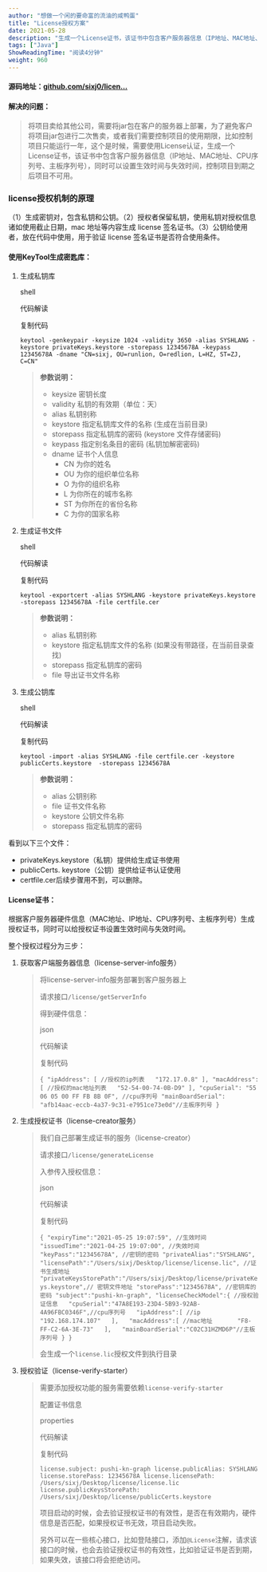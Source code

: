 ```yaml
---
author: "想做一个闲的要命富的流油的咸鸭蛋"
title: "License授权方案"
date: 2021-05-28
description: "生成一个License证书，该证书中包含客户服务器信息（IP地址、MAC地址、CPU序列号、主板序列号），同时可以设置生效时间与失效时间，控制项目到期之后项目不可用。"
tags: ["Java"]
ShowReadingTime: "阅读4分钟"
weight: 960
---
```

#### 源码地址：[github.com/sixj0/licen…](https://link.juejin.cn?target=https%3A%2F%2Fgithub.com%2Fsixj0%2Flicense "https://github.com/sixj0/license")

#### 解决的问题：

> 将项目卖给其他公司，需要将jar包在客户的服务器上部署，为了避免客户将项目jar包进行二次售卖，或者我们需要控制项目的使用期限，比如控制项目只能运行一年，这个是时候，需要使用License认证，生成一个License证书，该证书中包含客户服务器信息（IP地址、MAC地址、CPU序列号、主板序列号），同时可以设置生效时间与失效时间，控制项目到期之后项目不可用。

### license授权机制的原理

（1）生成密钥对，包含私钥和公钥。（2）授权者保留私钥，使用私钥对授权信息诸如使用截止日期，mac 地址等内容生成 license 签名证书。（3）公钥给使用者，放在代码中使用，用于验证 license 签名证书是否符合使用条件。

#### 使用KeyTool生成密匙库：

1.  生成私钥库
    
    shell
    
     代码解读
    
    复制代码
    
    `keytool -genkeypair -keysize 1024 -validity 3650 -alias SYSHLANG -keystore privateKeys.keystore -storepass 12345678A -keypass 12345678A -dname "CN=sixj, OU=runlion, O=redlion, L=HZ, ST=ZJ, C=CN"`
    
    > **参数说明：**
    > 
    > *   keysize 密钥长度
    > *   validity 私钥的有效期（单位：天）
    > *   alias 私钥别称
    > *   keystore 指定私钥库文件的名称 (生成在当前目录)
    > *   storepass 指定私钥库的密码 (keystore 文件存储密码)
    > *   keypass 指定别名条目的密码 (私钥加解密密码)
    > *   dname 证书个人信息
    >     *   CN 为你的姓名
    >     *   OU 为你的组织单位名称
    >     *   O 为你的组织名称
    >     *   L 为你所在的城市名称
    >     *   ST 为你所在的省份名称
    >     *   C 为你的国家名称
    
2.  生成证书文件
    
    shell
    
     代码解读
    
    复制代码
    
    `keytool -exportcert -alias SYSHLANG -keystore privateKeys.keystore -storepass 12345678A -file certfile.cer`
    
    > **参数说明：**
    > 
    > *   alias 私钥别称
    > *   keystore 指定私钥库文件的名称 (如果没有带路径，在当前目录查找)
    > *   storepass 指定私钥库的密码
    > *   file 导出证书文件名称
    
3.  生成公钥库
    
    shell
    
     代码解读
    
    复制代码
    
    `keytool -import -alias SYSHLANG -file certfile.cer -keystore publicCerts.keystore  -storepass 12345678A`
    
    > **参数说明：**
    > 
    > *   alias 公钥别称
    > *   file 证书文件名称
    > *   keystore 公钥文件名称
    > *   storepass 指定私钥库的密码
    

看到以下三个文件：

*   privateKeys.keystore（私钥）提供给生成证书使用
*   publicCerts. keystore（公钥）提供给证书认证使用
*   certfile.cer后续步骤用不到，可以删除。

#### License证书：

根据客户服务器硬件信息（MAC地址、IP地址、CPU序列号、主板序列号）生成授权证书，同时可以给授权证书设置生效时间与失效时间。

整个授权过程分为三步：

1.  获取客户端服务器信息（license-server-info服务）
    
    > 将license-server-info服务部署到客户服务器上
    > 
    > 请求接口`/license/getServerInfo`
    > 
    > 得到硬件信息：
    > 
    > json
    > 
    >  代码解读
    > 
    > 复制代码
    > 
    > `{ "ipAddress": [ //授权的ip列表   "172.17.0.8" ], "macAddress": [ //授权的mac地址列表   "52-54-00-74-0B-D9" ], "cpuSerial": "55 06 05 00 FF FB 8B 0F", //cpu序列号 "mainBoardSerial": "afb14aac-eccb-4a37-9c31-e7951ce73e0d"//主板序列号 }`
    
2.  生成授权证书（license-creator服务）
    
    > 我们自己部署生成证书的服务（license-creator）
    > 
    > 请求接口`/license/generateLicense`
    > 
    > 入参传入授权信息：
    > 
    > json
    > 
    >  代码解读
    > 
    > 复制代码
    > 
    > `{ "expiryTime":"2021-05-25 19:07:59", //生效时间 "issuedTime":"2021-04-25 19:07:00", //失效时间 "keyPass":"12345678A", //密钥的密码 "privateAlias":"SYSHLANG", "licensePath":"/Users/sixj/Desktop/license/license.lic", //证书生成地址 "privateKeysStorePath":"/Users/sixj/Desktop/license/privateKeys.keystore",// 密钥文件地址 "storePass":"12345678A", //密钥库的密码 "subject":"pushi-kn-graph", "licenseCheckModel":{ //授权验证信息   "cpuSerial":"47A8E193-23D4-5B93-92AB-4A96FBC0346F",//cpu序列号   "ipAddress":[ //ip       "192.168.174.107"   ],   "macAddress":[ //mac地址       "F8-FF-C2-6A-3E-73"   ],   "mainBoardSerial":"C02C31HZMD6P"//主板序列号 } }`
    > 
    > 会生成一个`license.lic`授权文件到执行目录
    
3.  授权验证（license-verify-starter）
    
    > 需要添加授权功能的服务需要依赖`license-verify-starter`
    > 
    > 配置证书信息
    > 
    > properties
    > 
    >  代码解读
    > 
    > 复制代码
    > 
    > `license.subject: pushi-kn-graph license.publicAlias: SYSHLANG license.storePass: 12345678A license.licensePath: /Users/sixj/Desktop/license/license.lic license.publicKeysStorePath: /Users/sixj/Desktop/license/publicCerts.keystore`
    > 
    > 项目启动的时候，会去验证授权证书的有效性，是否在有效期内，硬件信息是否匹配，如果授权证书无效，项目启动失败。
    > 
    > 另外可以在一些核心接口，比如登陆接口，添加`@License`注解，请求该接口的时候，也会去验证授权证书的有效性，比如验证证书是否到期，如果失效，该接口将会拒绝访问。